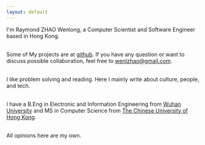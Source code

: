 ```yaml
---
layout: default
---
```

I'm Raymond ZHAO Wenlong, a Computer Scientist and Software Engineer based in Hong Kong.    
<br>

Some of My projects are at [github](https://github.com/muyun). If you have any question or want to discuss possible collaboration, feel free to [wenlzhao@gmail.com](mailto:wenlzhao@gmail.com).   
<br>    

I like problem solving and reading.   Here I mainly write about culture, people, and tech.   
<br> 

I have a B.Eng in Electronic and Information Engineering from [Wuhan University](https://www.sciencemag.org/collections/celebrating-125-years-academic-excellence-wuhan-university-1893-2018?fbclid=IwAR0RzFSkpxaI8wk61JDnE7p6SWr7SlKXLyoFHkrg4-iqKGiRyE2gZfaGl8s) and MS in Computer Science from [The Chinese University of Hong Kong](http://www.cuhk.edu.hk/english/index.html).  
<br>  


All opinions here are my own.    
<br> 






